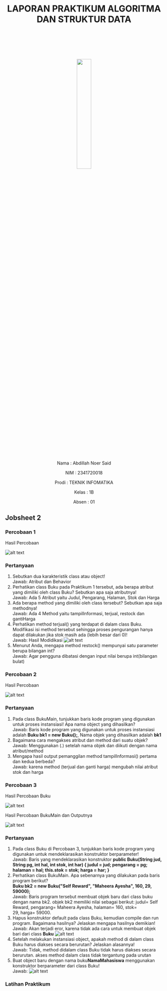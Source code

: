 # <p align ="center"> LAPORAN PRAKTIKUM ALGORITMA DAN STRUKTUR DATA </p>

<br><br><br><br>

<p align="center">
   <img src="https://static.wikia.nocookie.net/logopedia/images/8/8a/Politeknik_Negeri_Malang.png/revision/latest?cb=20190922202558" width="30%"> </p>

<br><br><br><br><br>

<p align = "center"> Nama  : Abdillah Noer Said </p>
<p align = "center"> NIM   : 2341720018 </p>
<p align = "center"> Prodi : TEKNIK INFOMATIKA</p>
<p align = "center"> Kelas : 1B </p>
<p align = "center"> Absen : 01 </p>

## Jobsheet 2

### Percobaan 1

Hasil Percobaan

![![![alt text](image.png)](docs/img/image.png)](docs/img/P1.png)

### Pertanyaan

1. Sebutkan dua karakteristik class atau object!<br>
   Jawab: Atribut dan Behavior<br>
2. Perhatikan class Buku pada Praktikum 1 tersebut, ada berapa atribut yang dimiliki oleh class Buku? Sebutkan apa saja atributnya!<br>
   Jawab: Ada 5 Atribut yaitu Judul, Pengarang, Halaman, Stok dan Harga<br>
3. Ada berapa method yang dimiliki oleh class tersebut? Sebutkan apa saja methodnya!<br>
   Jawab: Ada 4 Method yaitu tampilInformasi, terjual, restock dan gantiHarga<br>
4. Perhatikan method terjual() yang terdapat di dalam class Buku. Modifikasi isi method tersebut sehingga proses pengurangan hanya dapat dilakukan jika stok masih ada (lebih besar dari 0)!<br>
   Jawab: Hasil Modidikasi
   ![alt text](docs/img/P1S4.png)
5. Menurut Anda, mengapa method restock() mempunyai satu parameter berupa bilangan int?<br>
   Jawab: Agar pengguna dibatasi dengan input nilai berupa int(bilangan bulat)

### Percobaan 2

Hasil Percobaan

![alt text](docs/img/P2.png)

### Pertanyaan

1. Pada class BukuMain, tunjukkan baris kode program yang digunakan untuk proses instansiasi! Apa nama object yang dihasilkan?<br>
   Jawab: Baris kode program yang digunakan untuk proses instansiasi adalah **Buku bk1 = new Buku();**, Nama objek yang dihasilkan adalah **bk1**<br>
2. Bagaimana cara mengakses atribut dan method dari suatu objek?<br>
   Jawab: Menggunakan (.) setelah nama objek dan diikuti dengan nama atribut/method<br>
3. Mengapa hasil output pemanggilan method tampilInformasi() pertama dan kedua berbeda?<br>
   Jawab: karena method (terjual dan ganti harga) mengubah nilai atribut stok dan harga<br>

### Percobaan 3

Hasil Percobaan Buku

![![alt text](image.png)](docs/img/P3.1.png)

Hasil Percobaan BukuMain dan Outputnya

![![alt text](image.png)](docs/img/P3.2.png)

### Pertanyaan

1. Pada class Buku di Percobaan 3, tunjukkan baris kode program yang digunakan untuk
   mendeklarasikan konstruktor berparameter!<br>
   Jawab: Baris yang mendeklarasikan konstruktor
   **public Buku(String jud, String pg, int hal, int stok, int har) {
   judul = jud;
   pengarang = pg;
   halaman = hal;
   this.stok = stok;
   harga = har;
   }**<br>
2. Perhatikan class BukuMain. Apa sebenarnya yang dilakukan pada baris program berikut?<br>
   **Buku bk2 = new Buku("Self Reward", "Maheera Ayesha", 160, 29, 59000);**<br>
   Jawab: Baris program tersebut membuat objek baru dari class buku dengan nama bk2. objek bk2 memiliki nilai sebagai berikut: judul= Self Reward, pengarang= Maheera Ayesha, halaman= 160, stok= 29, harga= 59000.<br>
3. Hapus konstruktor default pada class Buku, kemudian compile dan run program. Bagaimana hasilnya? Jelaskan mengapa hasilnya demikian!<br>
   Jawab: Akan terjadi eror, karena tidak ada cara untuk membuat objek bari dari class **Buku**
   ![![alt text](image.png)](docs/img/P3S3.png)
4. Setelah melakukan instansiasi object, apakah method di dalam class Buku harus diakses secara berurutan? Jelaskan alasannya!<br>
   Jawab: Tidak, method didalam class Buku tidak harus diakses secara berurutan. akses method dalam class tidak tergantung pada urutan<br>
5. Buat object baru dengan nama buku**NamaMahasiswa** menggunakan konstruktor
   berparameter dari class Buku!<br>
   Jawab: ![alt text](docs/img/P3S5.png)

### Latihan Praktikum
